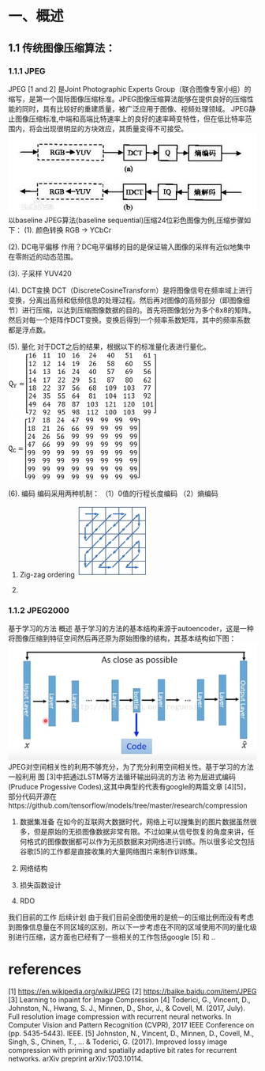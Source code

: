 # 一、概述
## 1.1 传统图像压缩算法：
### 1.1.1 JPEG
JPEG [1 and 2] 是Joint Photographic Experts Group（联合图像专家小组）的缩写，是第一个国际图像压缩标准。JPEG图像压缩算法能够在提供良好的压缩性能的同时，具有比较好的重建质量，被广泛应用于图像、视频处理领域。
JPEG静止图像压缩标准,中端和高端比特速率上的良好的速率畸变特性，但在低比特率范围内，将会出现很明显的方块效应，其质量变得不可接受。
![JPEG 编解码过程](pic/JPEG.jpg)
以baseline JPEG算法(baseline sequential)压缩24位彩色图像为例,压缩步骤如下：
(1). 颜色转换
RGB -> YCbCr

(2). DC电平偏移
作用？DC电平偏移的目的是保证输入图像的采样有近似地集中在零附近的动态范围。

(3). 子采样
YUV420

(4). DCT变换
DCT（DiscreteCosineTransform）是将图像信号在频率域上进行变换，分离出高频和低频信息的处理过程。然后再对图像的高频部分（即图像细节）进行压缩，以达到压缩图像数据的目的。首先将图像划分为多个8x8的矩阵。然后对每一个矩阵作DCT变换。变换后得到一个频率系数矩阵，其中的频率系数都是浮点数。

(5). 量化
对于DCT之后的结果，根据以下的标准量化表进行量化。
![标准亮度量化表](pic/标准亮度量化表.gif)
![标准色差量化表](pic/标准色差量化表.gif)

(6). 编码
编码采用两种机制：
（1）0值的行程长度编码
（2）熵编码
1. Zig-zag ordering
![Zig-zag(https://www.cnblogs.com/tgycoder/p/4991663.html)](pic/zig-zag.png)

2.

### 1.1.2 JPEG2000

基于学习的方法
概述
基于学习的方法的基本结构来源于autoencoder，这是一种将图像压缩到特征空间然后再还原为原始图像的结构，其基本结构如下图：
![autoencoder(https://blog.csdn.net/lwq1026/article/details/78581649)](pic/autoencoder.png)
JPEG对空间相关性的利用不够充分，为了充分利用空间相关性。基于学习的方法一般利用
图
[3]中把通过LSTM等方法循环输出码流的方法 称为层进式编码(Pruduce Progessive Codes),这其中典型的代表有google的两篇文章 [4][5]，部分代码开源在https://github.com/tensorflow/models/tree/master/research/compression

1. 数据集准备
在如今的互联网大数据时代，网络上可以搜集到的图片数据虽然很多，但是原始的无损图像数据非常有限。不过如果从信号恢复的角度来讲，任何格式的图像数据都可以作为无损数据来对网络进行训练。所以很多论文包括谷歌[5]的工作都是直接收集的大量网络图片来制作训练集。
2. 网络结构

3. 损失函数设计

4. RDO

我们目前的工作
后续计划
由于我们目前全图使用的是统一的压缩比例而没有考虑到图像信息量在不同区域的区别，所以下一步考虑在不同的区域使用不同的量化级别进行压缩，这方面也已经有了一些相关的工作包括google [5] 和 ..

# references
[1] https://en.wikipedia.org/wiki/JPEG
[2] https://baike.baidu.com/item/JPEG
[3] Learning to inpaint for Image Compression
[4] Toderici, G., Vincent, D., Johnston, N., Hwang, S. J., Minnen, D., Shor, J., & Covell, M. (2017, July). Full resolution image compression with recurrent neural networks. In Computer Vision and Pattern Recognition (CVPR), 2017 IEEE Conference on (pp. 5435-5443). IEEE.
[5] Johnston, N., Vincent, D., Minnen, D., Covell, M., Singh, S., Chinen, T., ... & Toderici, G. (2017). Improved lossy image compression with priming and spatially adaptive bit rates for recurrent networks. arXiv preprint arXiv:1703.10114.
